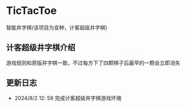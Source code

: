 # TicTacToe
智能井字棋(该项目为变种，计客超级井字棋)

## 计客超级井字棋介绍

游戏规则和原版井字棋一致，不过每方下了四颗棋子后最早的一颗会立即消失

## 更新日志

- 2024/8/2 12: 59 完成计客超级井字棋游戏环境
